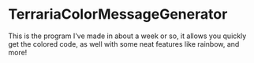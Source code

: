 # TerrariaColorMessageGenerator
This is the program I've made in about a week or so, it allows you quickly get the colored code, as well with some neat features like rainbow, and more!
